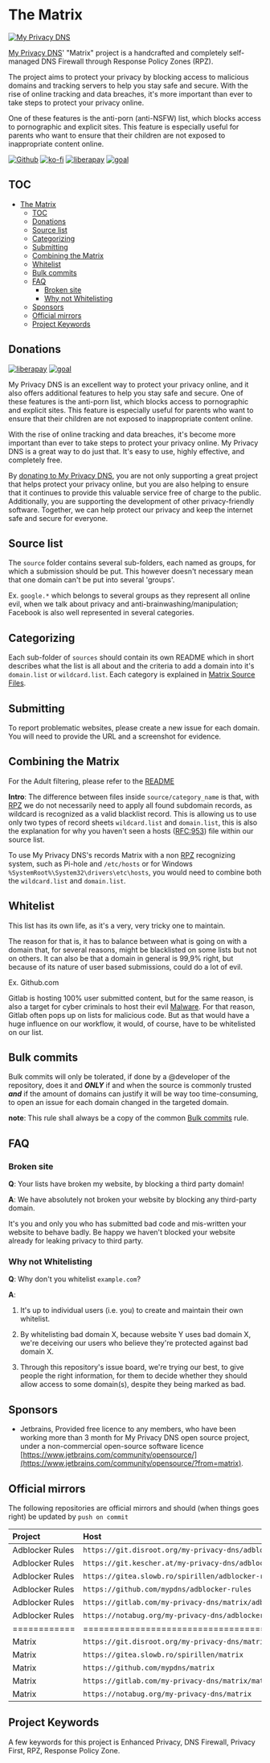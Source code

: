 # The Matrix

[![My Privacy DNS](.assets/icons/logo.png)](https://www.mypdns.org/)

[My Privacy DNS](https://mypdns.org/)' "Matrix" project is
a handcrafted and completely self-managed DNS Firewall through Response
Policy Zones (RPZ).

The project aims to protect your privacy by blocking access to malicious
domains and tracking servers to help you stay safe and secure.
With the rise of online tracking and data breaches, it's more important
than ever to take steps to protect your privacy online.

One of these features is the anti-porn (anti-NSFW) list, which blocks access
to pornographic and explicit sites.
This feature is especially useful for parents who want to ensure that their
children are not exposed to inappropriate content online.

[![Github](.assets/icons/github.png)](https://github.com/mypdns/matrix)
[![ko-fi](.assets/icons/ko-fi.png)](DONATION.md)
[![liberapay](https://www.mypdns.org/fileproxy/?name=sp_receives_mypdns)](https://liberapay.com/MyPDNS/donate)
[![goal](https://www.mypdns.org/fileproxy/?name=sp_goal_mypdns)](https://liberapay.com/MyPDNS/donate)

## TOC

- [The Matrix](#the-matrix)
  - [TOC](#toc)
  - [Donations](#donations)
  - [Source list](#source-list)
  - [Categorizing](#categorizing)
  - [Submitting](#submitting)
  - [Combining the Matrix](#combining-the-matrix)
  - [Whitelist](#whitelist)
  - [Bulk commits](#bulk-commits)
  - [FAQ](#faq)
    - [Broken site](#broken-site)
    - [Why not Whitelisting](#why-not-whitelisting)
  - [Sponsors](#sponsors)
  - [Official mirrors](#official-mirrors)
  - [Project Keywords](#project-keywords)

## Donations

[![liberapay](https://mypdns.org/fileproxy/?name=sp_receives_spirillen)](https://liberapay.com/spirillen/donate)
[![goal](https://mypdns.org/fileproxy/?name=sp_goal_spirillen)](https://liberapay.com/spirillen/donate)

My Privacy DNS is an excellent way to protect your privacy online, and it also
offers additional features to help you stay safe and secure. One of these
features is the anti-porn list, which blocks access to pornographic and
explicit sites.
This feature is especially useful for parents who want to ensure that their
children are not exposed to inappropriate content online.

With the rise of online tracking and data breaches, it's become more important
than ever to take steps to protect your privacy online.
My Privacy DNS is a great way to do just that. It's easy to use, highly
effective, and completely free.

By [donating to My Privacy DNS](DONATION.md), you are not only supporting a
great project
that helps protect your privacy online, but you are also helping to ensure
that it continues to provide this valuable service free of charge to the public.
Additionally, you are supporting the development of other privacy-friendly
software.
Together, we can help protect our privacy and keep the internet safe and
secure for everyone.

## Source list

The `source` folder contains several sub-folders, each named as groups,
for which a submission should be put. This however doesn't necessary
mean that one domain can't be put into several 'groups'.

Ex. `google.*` which belongs to several groups as they represent all
online evil, when we talk about privacy and anti-brainwashing/manipulation;
Facebook is also well represented in several categories.

## Categorizing

Each sub-folder of `sources` should contain its own README which in
short describes what the list is all about and the criteria to add a domain
into it's `domain.list` or `wildcard.list`. Each category is explained
in [Matrix Source Files](source/README.md).

## Submitting

To report problematic websites, please create a new issue for each domain.
You will need to provide the URL and a screenshot for evidence.

## Combining the Matrix

For the Adult filtering, please refer to the [README](source/README.md)

**Intro**: The difference between files inside `source/category_name` is
that, with [RPZ][RPZ] we do not necessarily need to apply all found
subdomain records, as wildcard is recognized as a valid blacklist record.
This is allowing us to use only two types of record sheets `wildcard.list`
and `domain.list`, this is also the explanation for why you haven't seen
a hosts ([RFC:953][RFC953]) file within our source list.

To use My Privacy DNS's records Matrix with a non [RPZ][RPZ] recognizing
system, such as Pi-hole and `/etc/hosts` or for Windows
`%SystemRoot%\System32\drivers\etc\hosts`, you would need to combine both
the `wildcard.list` and `domain.list`.

## Whitelist

This list has its own life, as it's a very, very tricky one to
maintain.

The reason for that is, it has to balance between what is going on with
a domain that, for several reasons, might be blacklisted on some lists
but not on others. It can also be that a domain in general is 99,9%
right, but because of its nature of user based submissions, could do a
lot of evil.

Ex. Github.com

Gitlab is hosting 100% user submitted content, but for the same reason,
is also a target for cyber criminals to host their evil
[Malware](https://en.wikipedia.org/wiki/Malware). For that reason, Gitlab
often pops up on lists for malicious code. But as that would have a huge
influence on our workflow, it would, of course, have to be whitelisted on
our list.

## Bulk commits

Bulk commits will only be tolerated, if done by a @developer of the
repository, does it and **_ONLY_** if and when the source is commonly
trusted **_and_** if the amount of domains can justify it will be way too
time-consuming, to open an issue for each domain changed in the targeted
domain.

**note**: This rule shall always be a copy of the common
[Bulk commits][Bulk-commits] rule.

## FAQ

### Broken site

**Q**: Your lists have broken my website, by blocking a third party
domain!

**A**: We have absolutely not broken your website by blocking any
third-party domain.

It's you and only you who has submitted bad code and mis-written your
website to behave badly. Be happy we haven't blocked your website
already for leaking privacy to third party.

### Why not Whitelisting

**Q**: Why don't you whitelist `example.com`?

**A**:

1) It's up to individual users (i.e. you) to create and maintain their own
   whitelist.

2) By whitelisting bad domain X, because website Y uses bad domain X,
   we're deceiving our users who believe they're protected against bad
   domain X.

3) Through this repository's issue board, we're trying our best, to give
   people the right information, for them to decide whether they should
   allow access to some domain(s), despite they being marked as bad.

## Sponsors

- Jetbrains, Provided free licence to any members, who have been working more
  than 3 month for My Privacy DNS open source project, under a non-commercial
  open-source software licence
  [https://www.jetbrains.com/community/opensource/](https://www.jetbrains.com/community/opensource/?from=matrix).

## Official mirrors

The following repositories are official mirrors and should (when things
goes right) be updated by `push on commit`

| Project         | Host                                                       | Metode (push \| pull) |
|:----------------|:-----------------------------------------------------------|----------------------:|
| Adblocker Rules | `https://git.disroot.org/my-privacy-dns/adblocker-rules`   |                  push |
| Adblocker Rules | `https://git.kescher.at/my-privacy-dns/adblocker-rules`    |                  pull |
| Adblocker Rules | `https://gitea.slowb.ro/spirillen/adblocker-rules`         |                  pull |
| Adblocker Rules | `https://github.com/mypdns/adblocker-rules`                |                  push |
| Adblocker Rules | `https://gitlab.com/my-privacy-dns/matrix/adblocker-rules` |                  push |
| Adblocker Rules | `https://notabug.org/my-privacy-dns/adblocker-rules`       |                  pull |
| ============    | =====================================================      |      ================ |
| Matrix          | `https://git.disroot.org/my-privacy-dns/matrix`            |                  push |
| Matrix          | `https://gitea.slowb.ro/spirillen/matrix`                  |                  push |
| Matrix          | `https://github.com/mypdns/matrix`                         |                  push |
| Matrix          | `https://gitlab.com/my-privacy-dns/matrix/matrix`          |                  push |
| Matrix          | `https://notabug.org/my-privacy-dns/matrix`                |                  pull |

<!-- [AdWare]: https://kb.mypdns.org/issues?q=project:%20Matrix/new?issuable_template=AdWare "Issue template to commit adserver domains" -->

[Bulk-commits]: https://kb.mypdns.org/articles/MTX/Contributing#bulk-commits

<!-- [CryptoMiners]: https://kb.mypdns.org/issues?q=project:%20Matrix/new?issuable_template=CryptoMiner "Issue template to commit Crypto miners"

[DNS-Server]: https://kb.mypdns.org/issues?q=project:%20Matrix/new?issuable_template=DNS%20Server "Issue template to commit For blacklisting at the DNS level"

[EasyList]: https://github.com/easylist/easylist/

[Gambling]: https://kb.mypdns.org/issues?q=project:%20Matrix/new?issuable_template=Gambling "Issue template to commit Gambling site"

[getadmiral]: https://kb.mypdns.org/issues?q=project:%20Matrix/3023

[IP-Blocking]: https://kb.mypdns.org/issues?q=project:%20Matrix/new?issuable_template=IP%20Blocking "Issue template to commit Blocking by IP addresses"

[MalWare]: https://kb.mypdns.org/issues?q=project:%20Matrix/new?issuable_template=Malicious%20MalWare "Issue template to commit Malicious and or Malware"

[Phishing]: https://kb.mypdns.org/issues?q=project:%20Matrix/new?issuable_template=Phishing "Issue template to commit Phishing"

[PiratedDomain]: https://kb.mypdns.org/issues?q=project:%20Matrix/new?issuable_template=Pirated%20Domain "Issue template to commit Outdated domain, pirated and hijacked by domains Jackal's"

[Redirecting]: https://kb.mypdns.org/issues?q=project:%20Matrix/new?issuable_template=Redirecting "Issue template to commit URL shortening and other redirecting only domain"

[Removal]: #faq "Read the F.A.Q. *BEFORE* you proceed!"

[Removals]: https://kb.mypdns.org/issues?q=project:%20Matrix/new?issuable_template=False%20Positive "False Positive or removal of domains" -->

[RFC953]: https://www.rfc-editor.org/rfc/rfc953 "This RFC is the official specification of the Hostname Server Protocol."

<!-- [Scamming]: https://kb.mypdns.org/issues?q=project:%20Matrix/new?issuable_template=Scamming "Issue template to commit Scamming sites"

[Spam]: https://kb.mypdns.org/issues?q=project:%20Matrix/new?issuable_template=Spam "Issue template to commit Spam records"

[Spyware]: https://kb.mypdns.org/issues?q=project:%20Matrix/new?issuable_template=Spyware "Issue template to commit Spyware domains"

[Tracking]: https://kb.mypdns.org/issues?q=project:%20Matrix/new?issuable_template=Tracking "Issue template to commit Tracking records"

[TypoSquatting]: https://kb.mypdns.org/issues?q=project:%20Matrix/new?issuable_template=Typo%20Squatting "Issue template to commit Typo Squatting"

[Whitelist]: https://kb.mypdns.org/issues?q=project:%20Matrix/new?issuable_template=Whitelist -->

[RPZ]: https://kb.mypdns.org/articles/MTX/RPZ "Response Policy Zone"

## Project Keywords

A few keywords for this project is Enhanced Privacy, DNS Firewall,
Privacy First, RPZ, Response Policy Zone.
